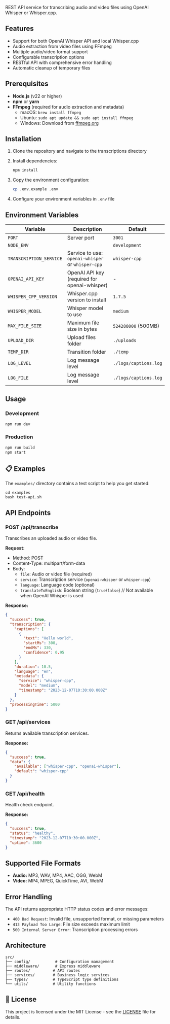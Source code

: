 REST API service for transcribing audio and video files using OpenAI Whisper or Whisper.cpp.

## Features

- Support for both OpenAI Whisper API and local Whisper.cpp
- Audio extraction from video files using FFmpeg
- Multiple audio/video format support
- Configurable transcription options
- RESTful API with comprehensive error handling
- Automatic cleanup of temporary files

## Prerequisites

- **Node.js** (v22 or higher)
- **npm** or **yarn**
- **FFmpeg** (required for audio extraction and metadata)
  - macOS: `brew install ffmpeg`
  - Ubuntu: `sudo apt update && sudo apt install ffmpeg`
  - Windows: Download from [ffmpeg.org](https://ffmpeg.org/download.html)

## Installation

1. Clone the repository and navigate to the transcriptions directory
2. Install dependencies:
   ```bash
   npm install
   ```

3. Copy the environment configuration:
   ```bash
   cp .env.example .env
   ```

4. Configure your environment variables in `.env` file

## Environment Variables

| Variable | Description | Default |
|----------|-------------|---------|
| `PORT` | Server port | `3001` |
| `NODE_ENV` | | `development` |
| `TRANSCRIPTION_SERVICE` | Service to use: `openai-whisper` or `whisper-cpp` | `whisper-cpp` |
| `OPENAI_API_KEY` | OpenAI API key (required for openai-whisper) | - |
| `WHISPER_CPP_VERSION` | Whisper.cpp version to install | `1.7.5` |
| `WHISPER_MODEL` | Whisper model to use | `medium` |
| `MAX_FILE_SIZE` | Maximum file size in bytes | `524288000` (500MB) |
| `UPLOAD_DIR` | Upload files folder | `./uploads` |
| `TEMP_DIR` | Transition folder | `./temp` |
| `LOG_LEVEL` | Log message level | `./logs/captions.log` |
| `LOG_FILE` | Log message level | `./logs/captions.log` |

## Usage

### Development

```bash
npm run dev
```

### Production

```bash
npm run build
npm start
```

## 📋 Examples

The `examples/` directory contains a test script to help you get started:
```
cd examples
bash test-api.sh
```

## API Endpoints

### POST /api/transcribe

Transcribes an uploaded audio or video file.

**Request:**
- Method: POST
- Content-Type: multipart/form-data
- Body:
  - `file`: Audio or video file (required)
  - `service`: Transcription service (`openai-whisper` or `whisper-cpp`)
  - `language`: Language code (optional)
  - `translateToEnglish`: Boolean string (`true`/`false`)  // Not available when OpenAI Whisper is used

**Response:**
```json
{
  "success": true,
  "transcription": {
    "captions": [
      {
        "text": "Hello world",
        "startMs": 300,
        "endMs": 330,
        "confidence": 0.95
      }
    ],
    "duration": 10.5,
    "language": "en",
    "metadata": {
      "service": "whisper-cpp",
      "model": "medium",
      "timestamp": "2023-12-07T10:30:00.000Z"
    }
  },
  "processingTime": 5000
}
```

### GET /api/services

Returns available transcription services.

**Response:**
```json
{
  "success": true,
  "data": {
    "available": ["whisper-cpp", "openai-whisper"],
    "default": "whisper-cpp"
  }
}
```

### GET /api/health

Health check endpoint.

**Response:**
```json
{
  "success": true,
  "status": "healthy",
  "timestamp": "2023-12-07T10:30:00.000Z",
  "uptime": 3600
}
```

## Supported File Formats

- **Audio:** MP3, WAV, MP4, AAC, OGG, WebM
- **Video:** MP4, MPEG, QuickTime, AVI, WebM

## Error Handling

The API returns appropriate HTTP status codes and error messages:

- `400 Bad Request`: Invalid file, unsupported format, or missing parameters
- `413 Payload Too Large`: File size exceeds maximum limit
- `500 Internal Server Error`: Transcription processing errors

## Architecture

```
src/
├── config/           # Configuration management
├── middleware/       # Express middleware
├── routes/          # API routes
├── services/        # Business logic services
├── types/           # TypeScript type definitions
└── utils/           # Utility functions
```

## 📄 License

This project is licensed under the MIT License - see the [LICENSE](LICENSE) file for details.
